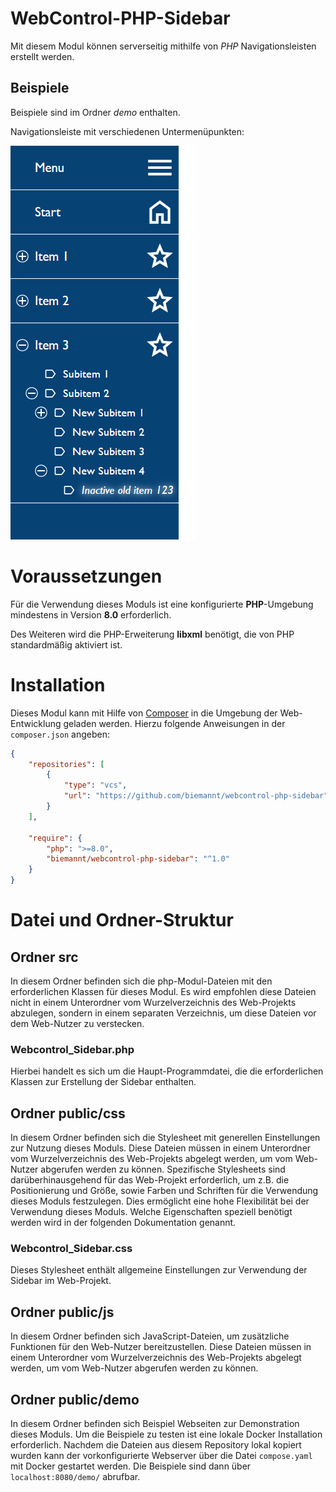 # WebControl-PHP-Sidebar
Mit diesem Modul können serverseitig mithilfe von *PHP* Navigationsleisten erstellt werden.

## Beispiele
Beispiele sind im Ordner *demo* enthalten.

Navigationsleiste mit verschiedenen Untermenüpunkten:

![Beispiel einer Navigationsleiste](/doc/example-navigation-left.PNG)

# Voraussetzungen
Für die Verwendung dieses Moduls ist eine konfigurierte **PHP**-Umgebung mindestens in Version **8.0** erforderlich.

Des Weiteren wird die PHP-Erweiterung **libxml** benötigt, die von PHP standardmäßig aktiviert ist.

# Installation
Dieses Modul kann mit Hilfe von [Composer](https://getcomposer.org) in die Umgebung der Web-Entwicklung geladen werden. Hierzu folgende Anweisungen in der `composer.json` angeben:
```json
{
    "repositories": [
        {
            "type": "vcs",
            "url": "https://github.com/biemannt/webcontrol-php-sidebar"
        }
    ],

    "require": {
        "php": ">=8.0",
        "biemannt/webcontrol-php-sidebar": "^1.0"
    }
}
```

# Datei und Ordner-Struktur

## Ordner src
In diesem Ordner befinden sich die php-Modul-Dateien mit den erforderlichen Klassen für dieses Modul. Es wird empfohlen diese Dateien nicht in einem Unterordner vom Wurzelverzeichnis des Web-Projekts abzulegen, sondern in einem separaten Verzeichnis, um diese Dateien vor dem Web-Nutzer zu verstecken.

### Webcontrol_Sidebar.php
Hierbei handelt es sich um die Haupt-Programmdatei, die die erforderlichen Klassen zur Erstellung der Sidebar enthalten.

## Ordner public/css
In diesem Ordner befinden sich die Stylesheet mit generellen Einstellungen zur Nutzung dieses Moduls. Diese Dateien müssen in einem Unterordner vom Wurzelverzeichnis des Web-Projekts abgelegt werden, um vom Web-Nutzer abgerufen werden zu können. Spezifische Stylesheets sind darüberhinausgehend für das Web-Projekt erforderlich, um z.B. die Positionierung und Größe, sowie Farben und Schriften für die Verwendung dieses Moduls festzulegen. Dies ermöglicht eine hohe Flexibilität bei der Verwendung dieses Moduls. Welche Eigenschaften speziell benötigt werden wird in der folgenden Dokumentation genannt.

### Webcontrol_Sidebar.css
Dieses Stylesheet enthält allgemeine Einstellungen zur Verwendung der Sidebar im Web-Projekt.

## Ordner public/js
In diesem Ordner befinden sich JavaScript-Dateien, um zusätzliche Funktionen für den Web-Nutzer bereitzustellen. Diese Dateien müssen in einem Unterordner vom Wurzelverzeichnis des Web-Projekts abgelegt werden, um vom Web-Nutzer abgerufen werden zu können.

## Ordner public/demo
In diesem Ordner befinden sich Beispiel Webseiten zur Demonstration dieses Moduls. Um die Beispiele zu testen ist eine lokale Docker Installation erforderlich. Nachdem die Dateien aus diesem Repository lokal kopiert wurden kann der vorkonfigurierte Webserver über die Datei `compose.yaml` mit Docker gestartet werden. Die Beispiele sind dann über `localhost:8080/demo/` abrufbar.